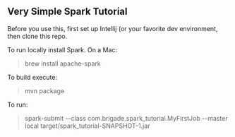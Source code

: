 ## Very Simple Spark Tutorial

Before you use this, first set up Intellij (or your favorite dev environment, then clone this repo.

To run locally install Spark. On a Mac:

> brew install apache-spark

To build execute:

> mvn package

To run:

> spark-submit --class com.brigade.spark_tutorial.MyFirstJob --master local target/spark_tutorial-SNAPSHOT-1.jar